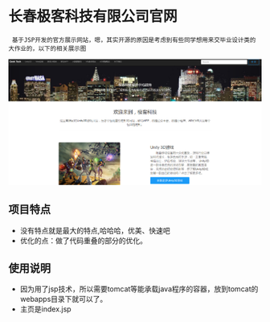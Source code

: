 # 长春极客科技有限公司官网
```
 基于JSP开发的官方展示网站，嗯，其实开源的原因是考虑到有些同学想用来交毕业设计类的大作业的，以下的相关展示图
```
![](https://github.com/GeekCoffee/GeekTech_Website/blob/master/pic/demo.PNG)

## 项目特点

* 没有特点就是最大的特点,哈哈哈，优美、快速吧
* 优化的点：做了代码重叠的部分的优化。

## 使用说明

  * 因为用了jsp技术，所以需要tomcat等能承载java程序的容器，放到tomcat的webapps目录下就可以了。
  * 主页是index.jsp


